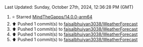 <!--RECENT_ACTIVITY:last_update-->
Last Updated: Sunday, October 27th, 2024, 12:36:28 PM (GMT)
<!--RECENT_ACTIVITY:last_update_end-->
<!--RECENT_ACTIVITY:start-->
1. ⭐ Starred [MindTheGapps/14.0.0-arm64](https://github.com/MindTheGapps/14.0.0-arm64)<br>
2. ⬆️ Pushed 1 commit(s) to [faisalbhuiyan3038/WeatherForecast](https://github.com/faisalbhuiyan3038/WeatherForecast)<br>
3. ⬆️ Pushed 1 commit(s) to [faisalbhuiyan3038/WeatherForecast](https://github.com/faisalbhuiyan3038/WeatherForecast)<br>
4. ⬆️ Pushed 1 commit(s) to [faisalbhuiyan3038/WeatherForecast](https://github.com/faisalbhuiyan3038/WeatherForecast)<br>
5. ⬆️ Pushed 1 commit(s) to [faisalbhuiyan3038/WeatherForecast](https://github.com/faisalbhuiyan3038/WeatherForecast)<br>
<!--RECENT_ACTIVITY:end-->
